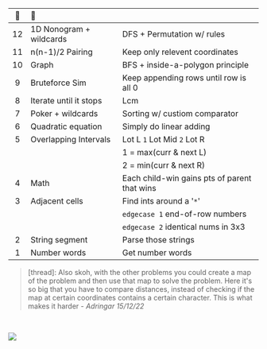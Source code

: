 :christmas_tree:|:santa:|<img src='https://deno.com/images/artwork/HypnoDeno.gif?__frsh_c=dad2' width='15px' /> 
:-: | :- | :-
12  | 1D Nonogram + wildcards          | DFS + Permutation w/ rules
11  | n(n-1)/2 Pairing                 | Keep only relevent coordinates 
10  | Graph                            | BFS + inside-a-polygon principle 
9   | Bruteforce  Sim                  | Keep appending rows until row is all 0
8   | Iterate until it stops           | Lcm 
7   | Poker + wildcards                | Sorting w/ custiom comparator
6   | Quadratic equation               | Simply do linear adding 
5   | Overlapping Intervals            | Lot L `1` Lot Mid `2` Lot R
||| 1 = max(curr & next L) 
||| 2 = min(curr & next R) 
4   | Math                             | Each child-win gains pts of parent that wins 
3   | Adjacent cells                   | Find ints around a '`*`'
|||`edgecase 1` end-of-row numbers
|||`edgecase 2` identical nums in 3x3
2   | String segment                   | Parse those strings
1   | Number words                     | Get number words

>  [thread]: Also skoh, with the other problems you could create a map of the problem and then use that map to solve the problem. Here it's so big that you have to compare distances, instead of checking if the map at certain coordinates contains a certain character. This is what makes it harder - _Adringar 15/12/22_

&#8203;

![](https://i.imgur.com/xbrhMMC.png)

<!------------ FOOTNOTE ------------>

<!--

# &#8203;

Export session
```j
$ export AOC_SESSION=...
```

Python
- fetching: using `os.getenv` 

 Typescript
- HMR using Denon: run `denon start Filename.ts`
- non-watch mode: run `sh Deno.sh {1|2|...}`



Install Deno
```
✗ curl -fsSL https://deno.land/x/install/install.sh | sh
✗ which deno
✗ export AOC_SESSION=abc123
✗ printenv
✗ deno run --allow-read --allow-env --allow-net File.ts
```
Install Denon
```
✗ deno install --allow-read --allow-run -f https://deno.land/x/denon/denon.ts
✗ denon start File.ts
```
Write a denon.json
```
{
  "scripts": {
    "start": {
      "cmd": "deno run",
      "watch": true,
      "allow": ["read", "net", "env"],
      "ext": "ts",
      "unstable": true
    }
  }
}
```

-->
